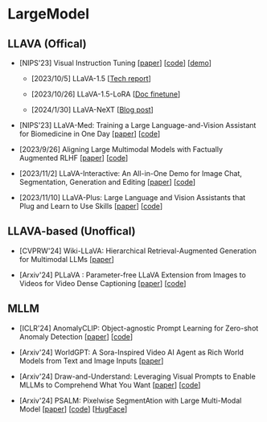 # LargeModel

## LLAVA (Offical)

- [NIPS'23] Visual Instruction Tuning [[paper](https://arxiv.org/abs/2304.08485)] [[code](https://github.com/haotian-liu/LLaVA)] [[demo](https://llava.hliu.cc/)]
    
    - [2023/10/5] LLaVA-1.5 [[Tech report](https://arxiv.org/abs/2310.03744)]

    - [2023/10/26] LLaVA-1.5-LoRA [[Doc finetune](https://github.com/haotian-liu/LLaVA/blob/main/docs/Finetune_Custom_Data.md)]

    - [2024/1/30] LLaVA-NeXT [[Blog post](https://llava-vl.github.io/blog/2024-01-30-llava-next/)]

- [NIPS'23] LLaVA-Med: Training a Large Language-and-Vision Assistant for Biomedicine in One Day [[paper](https://arxiv.org/abs/2306.00890)] [[code](https://github.com/microsoft/LLaVA-Med)]

- [2023/9/26] Aligning Large Multimodal Models with Factually Augmented RLHF [[paper](https://arxiv.org/abs/2309.14525)] [[code](https://github.com/llava-rlhf/LLaVA-RLHF)]

- [2023/11/2] LLaVA-Interactive: An All-in-One Demo for Image Chat, Segmentation, Generation and Editing [[paper](https://arxiv.org/abs/2311.00571)] [[code](https://github.com/LLaVA-VL/LLaVA-Interactive-Demo)]

- [2023/11/10] LLaVA-Plus: Large Language and Vision Assistants that Plug and Learn to Use Skills [[paper](https://arxiv.org/abs/2311.05437)] [[code](https://github.com/LLaVA-VL/LLaVA-Plus-Codebase)]

## LLAVA-based  (Unoffical)

- [CVPRW'24] Wiki-LLaVA: Hierarchical Retrieval-Augmented Generation for Multimodal LLMs [[paper](https://arxiv.org/abs/2404.15406)]

- [Arxiv'24] PLLaVA : Parameter-free LLaVA Extension from Images to Videos for Video Dense Captioning [[paper](https://arxiv.org/abs/2404.16994)] [[code](https://github.com/magic-research/PLLaVA)]

## MLLM

- [ICLR'24] AnomalyCLIP: Object-agnostic Prompt Learning for Zero-shot Anomaly Detection [[paper](https://arxiv.org/abs/2310.18961)] [[code](https://github.com/zqhang/AnomalyCLIP)]

- [Arxiv'24] WorldGPT: A Sora-Inspired Video AI Agent as Rich World Models from Text and Image Inputs [[paper](https://arxiv.org/abs/2403.07944)]

- [Arxiv'24] Draw-and-Understand: Leveraging Visual Prompts to Enable MLLMs to Comprehend What You Want [[paper](https://arxiv.org/abs/2403.20271)] [[code](https://github.com/AFeng-x/Draw-and-Understand)]

- [Arxiv'24] PSALM: Pixelwise SegmentAtion with Large Multi-Modal Model [[paper](https://arxiv.org/abs/2403.14598)] [[code](https://github.com/zamling/PSALM)] [[HugFace](https://huggingface.co/EnmingZhang/PSALM)] 